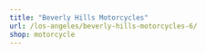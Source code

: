 ```yaml
---
title: "Beverly Hills Motorcycles"
url: /los-angeles/beverly-hills-motorcycles-6/
shop: motorcycle
---
```

